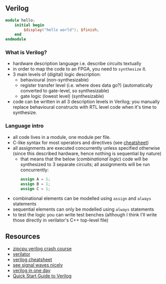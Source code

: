 ## Verilog
```verilog
module hello;
    initial begin
        $display("hello world"); $finish;
    end
endmodule
```

### What is Verilog?
- hardware description language i.e. describe circuits textually
- in order to map the code to an FPGA, you need to `synthesize` it.
- 3 main levels of (digital) logic description:
    - behavioural (non-synthesizable)
    - register transfer level (i.e. where does data go?) (automatically converted to gate-level, so synthesizable)
    - gate logic (lowest level) (synthesizable)
- code can be written in all 3 description levels in Verilog; you manually replace behavioural constructs with RTL level code when it's time to synthesize.

### Language intro
- all code lives in a module, one module per file.
- C-like syntax for most operators and directives (see [cheatsheet](https://marceluda.github.io/rp_dummy/EEOF2018/Verilog_Cheat_Sheet.pdf))
- all assignments are executed concurrently unless specified otherwise (since this described hardware, hence nothing is sequential by nature)
    - that means that the below (*combinational logic*) code will be synthesized to 3 separate circuits; all assignments will be run concurrently:
        ```verilog
        assign A = 1;
        assign B = 1;
        assign C = 1;

        ```
- combinational elements can be modelled using `assign` and `always` statements
- sequential elements can only be modelled using `always` statements
- to test the logic you can write test benches (although I think I'll write those directly in verilator's C++ top-level file)

## Resources
- [zipcpu verilog crash course](https://zipcpu.com/blog/2017/06/21/looking-at-verilator.html)
- [verilator](https://www.veripool.org/wiki/verilator)
- [verilog cheatsheet](https://marceluda.github.io/rp_dummy/EEOF2018/Verilog_Cheat_Sheet.pdf)
- [see signal waves nicely](http://gtkwave.sourceforge.net/)
- [verilog in one day](http://www.asic-world.com/verilog/)
- [Quick Start Guide to Verilog](https://www.springer.com/gp/book/9783030105518)
